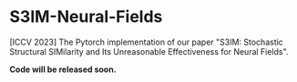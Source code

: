 # S3IM-Neural-Fields
[ICCV 2023] The Pytorch implementation of our paper "S3IM: Stochastic Structural SIMilarity and Its Unreasonable Effectiveness for Neural Fields".

**Code will be released soon.**

